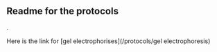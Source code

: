 ## Readme for the protocols
.

Here is the link for [gel electrophorises](/protocols/gel electrophoresis)
